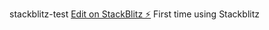 stackblitz-test
[Edit on StackBlitz ⚡️](https://stackblitz.com/edit/react-ts-ksgzhs)
First time using Stackblitz
